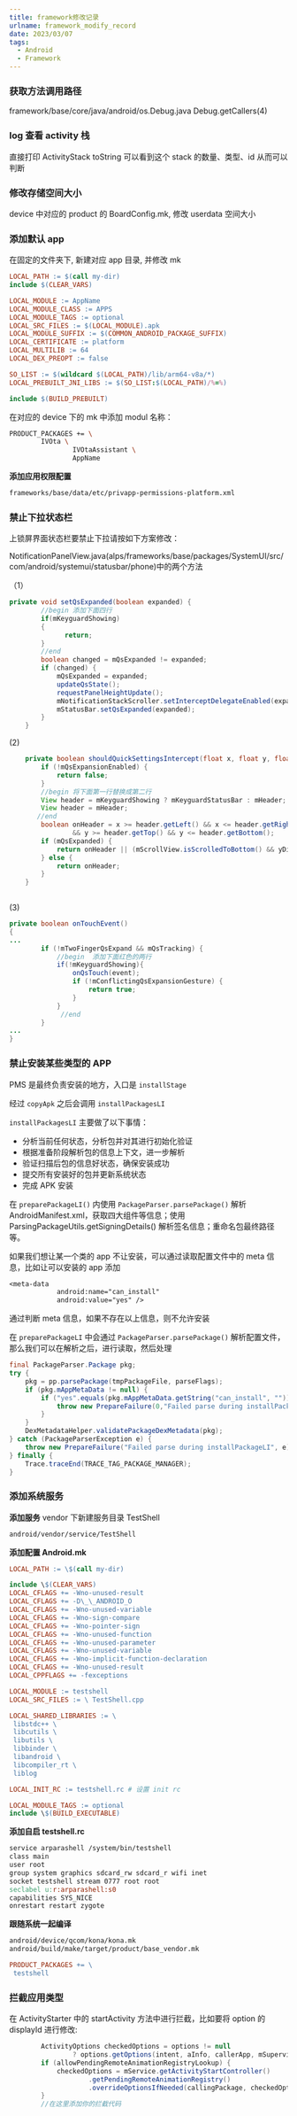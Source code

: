 ```yaml
---
title: framework修改记录
urlname: framework_modify_record
date: 2023/03/07
tags:
  - Android
  - Framework
---
```


### 获取方法调用路径

framework/base/core/java/android/os.Debug.java
Debug.getCallers(4)

### log 查看 activity 栈

直接打印 ActivityStack toString 可以看到这个 stack 的数量、类型、id 从而可以判断

### 修改存储空间大小

device 中对应的 product 的 BoardConfig.mk, 修改 userdata 空间大小

### 添加默认 app

在固定的文件夹下, 新建对应 app 目录, 并修改 mk

```mk
LOCAL_PATH := $(call my-dir)
include $(CLEAR_VARS)

LOCAL_MODULE := AppName
LOCAL_MODULE_CLASS := APPS
LOCAL_MODULE_TAGS := optional
LOCAL_SRC_FILES := $(LOCAL_MODULE).apk
LOCAL_MODULE_SUFFIX := $(COMMON_ANDROID_PACKAGE_SUFFIX)
LOCAL_CERTIFICATE := platform
LOCAL_MULTILIB := 64
LOCAL_DEX_PREOPT := false

SO_LIST := $(wildcard $(LOCAL_PATH)/lib/arm64-v8a/*)
LOCAL_PREBUILT_JNI_LIBS := $(SO_LIST:$(LOCAL_PATH)/%=%)

include $(BUILD_PREBUILT)
```

在对应的 device 下的 mk 中添加 modul 名称：

```bash
PRODUCT_PACKAGES += \
        IVOta \
                IVOtaAssistant \
                AppName
```

**添加应用权限配置**

```bash
frameworks/base/data/etc/privapp-permissions-platform.xml
```

### 禁止下拉状态栏

上锁屏界面状态栏要禁止下拉请按如下方案修改：

NotificationPanelView.java(alps/frameworks/base/packages/SystemUI/src/com/android/systemui/statusbar/phone)中的两个方法

（1）

```java
private void setQsExpanded(boolean expanded) {
        //begin 添加下面四行
        if(mKeyguardShowing)                     
        {                                                   
              return;                                     
        }                                                  
        //end
        boolean changed = mQsExpanded != expanded;
        if (changed) {
            mQsExpanded = expanded;
            updateQsState();
            requestPanelHeightUpdate();
            mNotificationStackScroller.setInterceptDelegateEnabled(expanded);
            mStatusBar.setQsExpanded(expanded);
        }
    }
```

(2)

```java
    private boolean shouldQuickSettingsIntercept(float x, float y, float yDiff) {
        if (!mQsExpansionEnabled) {
            return false;
        }
        //begin 将下面第一行替换成第二行
        View header = mKeyguardShowing ? mKeyguardStatusBar : mHeader;       
        View header = mHeader;
       //end                                                                     
        boolean onHeader = x >= header.getLeft() && x <= header.getRight()
                && y >= header.getTop() && y <= header.getBottom();
        if (mQsExpanded) {
            return onHeader || (mScrollView.isScrolledToBottom() && yDiff < 0) && isInQsArea(x, y);
        } else {
            return onHeader;
        }
    }
 
```

(3)

```java
private boolean onTouchEvent()
{
...
        if (!mTwoFingerQsExpand && mQsTracking) {
            //begin  添加下面红色的两行
            if(!mKeyguardShowing){                                   
                onQsTouch(event);
                if (!mConflictingQsExpansionGesture) {
                    return true;
                }
            }
             //end　　　　　　　　　　　　　　　　　　　　　　
        }
...
}

```

### 禁止安装某些类型的 APP

PMS 是最终负责安装的地方，入口是 `installStage`

经过 `copyApk` 之后会调用 `installPackagesLI`

`installPackagesLI` 主要做了以下事情：

- 分析当前任何状态，分析包并对其进行初始化验证
- 根据准备阶段解析包的信息上下文，进一步解析
- 验证扫描后包的信息好状态，确保安装成功
- 提交所有安装好的包并更新系统状态
- 完成 APK 安装

在 `preparePackageLI()` 内使用 `PackageParser.parsePackage()` 解析 AndroidManifest.xml，获取四大组件等信息；使用 ParsingPackageUtils.getSigningDetails() 解析签名信息；重命名包最终路径 等。

如果我们想让某一个类的 app 不让安装，可以通过读取配置文件中的 meta 信息，比如让可以安装的 app 添加

```txt
<meta-data
            android:name="can_install"
            android:value="yes" />
```

通过判断 meta 信息，如果不存在以上信息，则不允许安装

在 `preparePackageLI` 中会通过 `PackageParser.parsePackage()` 解析配置文件，那么我们可以在解析之后，进行读取，然后处理

```java
final PackageParser.Package pkg;
try {
    pkg = pp.parsePackage(tmpPackageFile, parseFlags);
    if (pkg.mAppMetaData != null) {
        if ("yes".equals(pkg.mAppMetaData.getString("can_install", ""))==false) {
            throw new PrepareFailure(0,"Failed parse during installPackageLI: not a yes app");
        }
    }
    DexMetadataHelper.validatePackageDexMetadata(pkg);
} catch (PackageParserException e) {
    throw new PrepareFailure("Failed parse during installPackageLI", e);
} finally {
    Trace.traceEnd(TRACE_TAG_PACKAGE_MANAGER);
}
```

### 添加系统服务

**添加服务**
vendor 下新建服务目录 TestShell

```bash
android/vendor/service/TestShell
```

**添加配置 Android.mk**

```mk
LOCAL_PATH := \$(call my-dir)

include \$(CLEAR_VARS)
LOCAL_CFLAGS += -Wno-unused-result
LOCAL_CFLAGS += -D\_\_ANDROID_O
LOCAL_CFLAGS += -Wno-unused-variable
LOCAL_CFLAGS += -Wno-sign-compare
LOCAL_CFLAGS += -Wno-pointer-sign
LOCAL_CFLAGS += -Wno-unused-function
LOCAL_CFLAGS += -Wno-unused-parameter
LOCAL_CFLAGS += -Wno-unused-variable
LOCAL_CFLAGS += -Wno-implicit-function-declaration
LOCAL_CFLAGS += -Wno-unused-result
LOCAL_CPPFLAGS += -fexceptions

LOCAL_MODULE := testshell
LOCAL_SRC_FILES := \ TestShell.cpp

LOCAL_SHARED_LIBRARIES := \
 libstdc++ \
 libcutils \
 libutils \
 libbinder \
 libandroid \
 libcompiler_rt \
 liblog

LOCAL_INIT_RC := testshell.rc # 设置 init rc

LOCAL_MODULE_TAGS := optional
include \$(BUILD_EXECUTABLE)

```

**添加自启 testshell.rc**

```mk
service arparashell /system/bin/testshell
class main
user root
group system graphics sdcard_rw sdcard_r wifi inet
socket testshell stream 0777 root root
seclabel u:r:arparashell:s0
capabilities SYS_NICE
onrestart restart zygote
```

**跟随系统一起编译**

```mk
android/device/qcom/kona/kona.mk
android/build/make/target/product/base_vendor.mk

PRODUCT_PACKAGES += \
 testshell
```

### 拦截应用类型

在 ActivityStarter 中的 startActivity 方法中进行拦截，比如要将 option 的 displayId 进行修改:

```java
        ActivityOptions checkedOptions = options != null
                ? options.getOptions(intent, aInfo, callerApp, mSupervisor) : null;
        if (allowPendingRemoteAnimationRegistryLookup) {
            checkedOptions = mService.getActivityStartController()
                    .getPendingRemoteAnimationRegistry()
                    .overrideOptionsIfNeeded(callingPackage, checkedOptions);
        }
        //在这里添加你的拦截代码

```